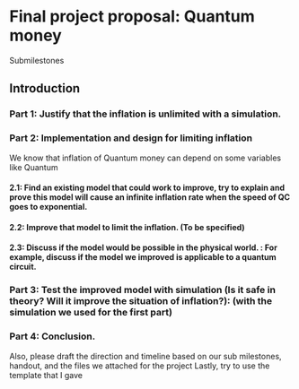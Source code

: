 # Final project proposal: Quantum money 
Submilestones
## Introduction 
### Part 1: Justify that the inflation is unlimited with a simulation.
### Part 2: Implementation and design for limiting inflation
We know that inflation of Quantum money can depend on some variables like Quantum

#### 2.1: Find an existing model that could work to improve, try to explain and prove this model will cause an infinite inflation rate when the speed of QC goes to exponential.
#### 2.2: Improve that model to limit the inflation. (To be specified)
#### 2.3: Discuss if the model would be possible in the physical world. : For example, discuss if the model we improved is applicable to a quantum circuit.  
### Part 3: Test the improved model with simulation (Is it safe in theory? Will it improve the situation of inflation?): (with the simulation we used for the first part)
### Part 4: Conclusion.
Also, please draft the direction and timeline based on our sub milestones, handout, and the files we attached for the project
Lastly, try to use the template that I gave